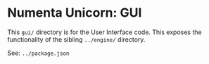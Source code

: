 # Numenta Unicorn: GUI

This `gui/` directory is for the User Interface code. This exposes the
functionality of the sibling `../engine/` directory.

See: `../package.json`
